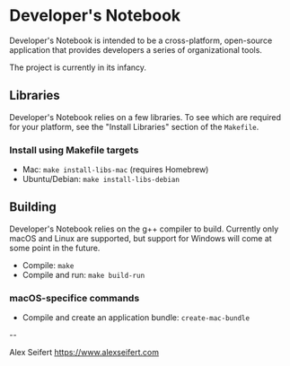 # Developer's Notebook

Developer's Notebook is intended to be a cross-platform, open-source application that provides developers a series of organizational tools.

The project is currently in its infancy.


## Libraries

Developer's Notebook relies on a few libraries. To see which are required for your platform, see the "Install Libraries" section of the `Makefile`.

### Install using Makefile targets

- Mac: `make install-libs-mac` (requires Homebrew)
- Ubuntu/Debian: `make install-libs-debian`


## Building

Developer's Notebook relies on the g++ compiler to build. Currently only macOS and Linux are supported, but support for Windows will come at some point in the future.

- Compile: `make`
- Compile and run: `make build-run`

### macOS-specifice commands

- Compile and create an application bundle: `create-mac-bundle`

--

Alex Seifert
https://www.alexseifert.com
